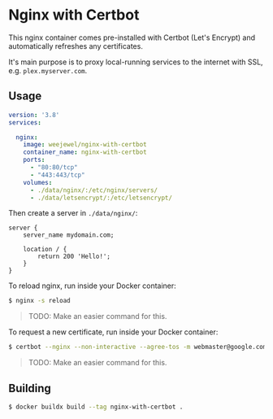 # Nginx with Certbot

This nginx container comes pre-installed with Certbot (Let's Encrypt) and automatically refreshes any certificates.

It's main purpose is to proxy local-running services to the internet with SSL, e.g. `plex.myserver.com`.

## Usage

```yaml
version: '3.8'
services:

  nginx:
    image: weejewel/nginx-with-certbot
    container_name: nginx-with-certbot
    ports:
      - "80:80/tcp"
      - "443:443/tcp"
    volumes:
      - ./data/nginx/:/etc/nginx/servers/
      - ./data/letsencrypt/:/etc/letsencrypt/
```

Then create a server in `./data/nginx/`:

```
server {
    server_name mydomain.com;

    location / {
        return 200 'Hello!';
    }
}
```

To reload nginx, run inside your Docker container:

```bash
$ nginx -s reload
```

> TODO: Make an easier command for this.

To request a new certificate, run inside your Docker container:

```bash
$ certbot --nginx --non-interactive --agree-tos -m webmaster@google.com -d mydomain.com
```

> TODO: Make an easier command for this.

## Building


```bash
$ docker buildx build --tag nginx-with-certbot .
```